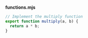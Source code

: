 **functions.mjs**

```js
// Implement the multiply function
export function multiply(a, b) {
  return a * b;
}
```